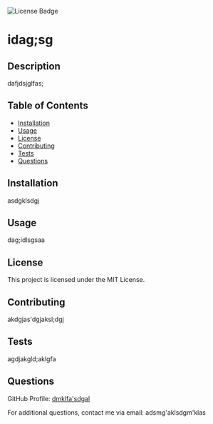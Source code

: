 ![License Badge](https://img.shields.io/badge/license-MIT%20License-blue)

# idag;sg

## Description 
dafjdsjglfas;
   


## Table of Contents 
- [Installation](#installation)
- [Usage](#usage)
- [License](#License)
- [Contributing](#contributing)
- [Tests](#tests)
- [Questions](#questions)

## Installation 
asdgklsdgj

## Usage
dag;idlsgsaa

## License 
This project is licensed under the MIT License.


## Contributing 
akdgjas'dgjaksl;dgj

## Tests
agdjakgld;aklgfa

## Questions
GitHub Profile: [dmklfa'sdgal](https://github.com/dmklfa'sdgal)

For additional questions, contact me via email: adsmg'aklsdgm'klas